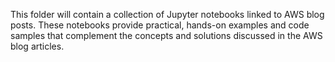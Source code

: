 This folder will contain a collection of Jupyter notebooks linked to AWS blog posts. These notebooks provide practical, hands-on examples and code samples that complement the concepts and solutions discussed in the AWS blog articles.
